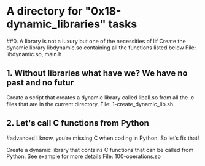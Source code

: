 # A directory for "0x18-dynamic_libraries" tasks

##0. A library is not a luxury but one of the necessities of lif
Create the dynamic library libdynamic.so containing all the functions listed below
File: libdynamic.so, main.h

## 1. Without libraries what have we? We have no past and no futur
Create a script that creates a dynamic library called liball.so from all the .c files that are in the current directory.
File: 1-create_dynamic_lib.sh

## 2. Let's call C functions from Python
#advanced
I know, you’re missing C when coding in Python. So let’s fix that!

Create a dynamic library that contains C functions that can be called from Python. See example for more details
File: 100-operations.so
